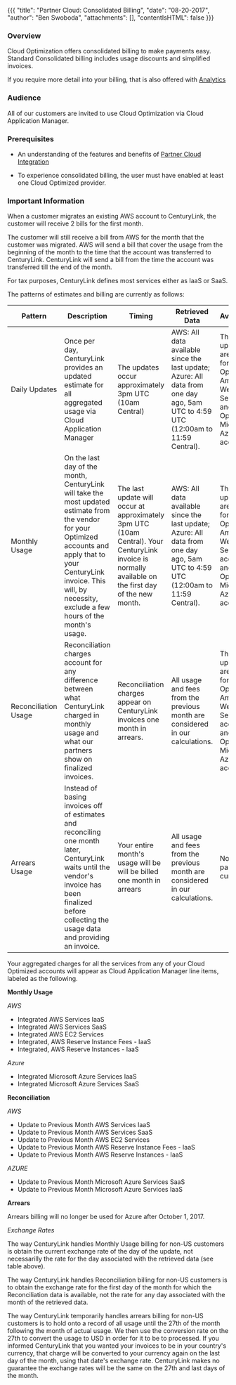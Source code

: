 {{{
  "title": "Partner Cloud: Consolidated Billing",
  "date": "08-20-2017",
  "author": "Ben Swoboda",
  "attachments": [],
  "contentIsHTML": false
}}}

### Overview

Cloud Optimization offers consolidated billing to make payments easy. Standard Consolidated billing includes usage discounts and simplified invoices.

If you require more detail into your billing, that is also offered with [Analytics](../Analytics/CloudApplicationManagerAnalyticsUI.md)

### Audience

All of our customers are invited to use Cloud Optimization via Cloud Application Manager.

### Prerequisites

* An understanding of the features and benefits of [Partner Cloud Integration](partner-cloud-integration.md)

* To experience consolidated billing, the user must have enabled at least one Cloud Optimized provider.


### Important Information

When a customer migrates an existing AWS account to CenturyLink, the customer will receive 2 bills for the first month.

The customer will still receive a bill from AWS for the month that the customer was migrated. AWS will send a bill that cover the usage from the beginning of the month to the time that the account was transferred to CenturyLink. CenturyLink will send a bill from the time the account was transferred till the end of the month.

For tax purposes, CenturyLink defines most services either as IaaS or SaaS.

The patterns of estimates and billing are currently as follows:

Pattern | Description | Timing | Retrieved Data | Availability
--- | --- | --- | --- | ---
Daily Updates | Once per day, CenturyLink provides an updated estimate for all aggregated usage via Cloud Application Manager | The updates occur approximately 3pm UTC (10am Central) | AWS: All data available since the last update; Azure: All data from one day ago, 5am UTC to 4:59 UTC (12:00am to 11:59 Central). | These updates are made for Optimized Amazon Web Services and Optimized Microsoft Azure accounts.
Monthly Usage | On the last day of the month, CenturyLink will take the most updated estimate from the vendor for your Optimized accounts and apply that to your CenturyLink invoice. This will, by necessity, exclude a few hours of the month's usage. | The last update will occur at approximately 3pm UTC (10am Central). Your CenturyLink invoice is normally available on the first day of the new month. | AWS: All data available since the last update; Azure: All data from one day ago, 5am UTC to 4:59 UTC (12:00am to 11:59 Central).   | These updates are made for Optimized Amazon Web Services accounts and Optimized Microsoft Azure accounts.
Reconciliation Usage | Reconciliation charges account for any difference between what CenturyLink charged in monthly usage and what our partners show on finalized invoices. | Reconciliation charges appear on CenturyLink invoices one month in arrears.  | All usage and fees from the previous month are considered in our calculations. |These updates are made for Optimized Amazon Web Services accounts and Optimized Microsoft Azure accounts.
Arrears Usage | Instead of basing invoices off of estimates and reconciling one month later, CenturyLink waits until the vendor's invoice has been finalized before collecting the usage data and providing an invoice.  | Your entire month's usage will be will be billed one month in arrears |  All usage and fees from the previous month are considered in our calculations.  | No partners, currently

Your aggregated charges for all the services from any of your Cloud Optimized accounts  will appear as Cloud Application Manager line items, labeled as the following.

**Monthly Usage**

*AWS*
* Integrated AWS Services IaaS
* Integrated AWS Services SaaS
* Integrated AWS EC2 Services
* Integrated, AWS Reserve Instance Fees - IaaS
* Integrated, AWS Reserve Instances - IaaS

*Azure*
* Integrated Microsoft Azure Services IaaS
* Integrated Microsoft Azure Services SaaS



**Reconciliation**

*AWS*
* Update to Previous Month AWS Services IaaS
* Update to Previous Month  AWS Services SaaS
* Update to Previous Month  AWS EC2 Services
* Update to Previous Month AWS Reserve Instance Fees - IaaS
* Update to Previous Month  AWS Reserve Instances - IaaS

*AZURE* 
* Update to Previous Month Microsoft Azure Services SaaS
* Update to Previous Month Microsoft Azure Services IaaS


**Arrears**

Arrears billing will no longer be used for Azure after October 1, 2017.


  *Exchange Rates*
  
  The way CenturyLink handles Monthly Usage billing for non-US customers is obtain the current exchange rate of the day of the update, not necessarilly the rate for the day associated with the retrieved data (see table above).
  
  The way CenturyLink handles Reconciliation billing for non-US customers is to obtain the exchange rate for the first day of the month for which the Reconciliation data is available, not the rate for any day associated with the month of the retrieved data.

  The way CenturyLink temporarily handles arrears billing for non-US customers is to hold onto a record of all usage until the 27th of the month following the month of actual usage. We then use the conversion rate on the 27th to convert the usage to USD in order for it to be to processed. If you informed CenturyLink that you wanted your invoices to be in your country's currency, that charge will be converted to your currency again on the last day of the month, using that date's exchange rate. CenturyLink makes no guarantee the exchange rates will be the same on the 27th and last days of the month.
